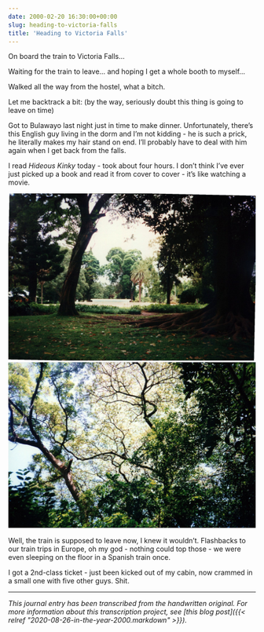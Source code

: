 ```yaml
---
date: 2000-02-20 16:30:00+00:00
slug: heading-to-victoria-falls
title: 'Heading to Victoria Falls'
---
```


On board the train to Victoria Falls…

Waiting for the train to leave… and hoping I get a whole booth to myself…

Walked all the way from the hostel, what a bitch. 

Let me backtrack a bit: (by the way, seriously doubt this thing is going to leave on time)

Got to Bulawayo last night just in time to make dinner. Unfortunately, there’s this English guy living in the dorm and I’m not kidding - he is such a prick, he literally makes my hair stand on end. I’ll probably have to deal with him again when I get back from the falls.

I read *Hideous Kinky* today - took about four hours. I don’t think I’ve ever just picked up a book and read it from cover to cover - it’s like watching a movie.

![Zimbabwe13](/images/Zimbabwe_13.jpg)
![Zimbabwe47](/images/Zimbabwe_47.jpg)

Well, the train is supposed to leave now, I knew it wouldn’t. Flashbacks to our train trips in Europe, oh my god - nothing could top those - we were even sleeping on the floor in a Spanish train once.

I got a 2nd-class ticket - just been kicked out of my cabin, now crammed in a small one with five other guys. Shit.

---

*This journal entry has been transcribed from the handwritten original. For more information about this transcription project, see [this blog post]({{< relref "2020-08-26-in-the-year-2000.markdown" >}}).*